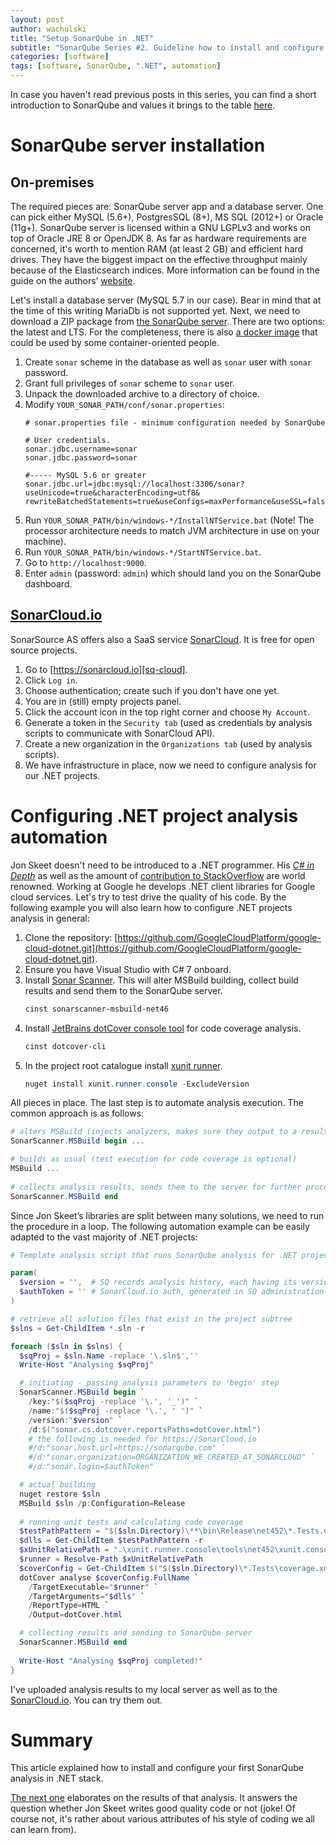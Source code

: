 ```yaml
---
layout: post
author: wachulski
title: "Setup SonarQube in .NET"
subtitle: "SonarQube Series #2. Guideline how to install and configure SonarQube for your .NET projects."
categories: [software]
tags: [software, SonarQube, ".NET", automation]
---
```


In case you haven't read previous posts in this series, you can find a short introduction to SonarQube and values it brings to the table [here][prev-intro]. 

# SonarQube server installation

## On-premises

The required pieces are: SonarQube server app and a database server. One can pick either MySQL (5.6+), PostgresSQL (8+), MS SQL (2012+) or Oracle (11g+). SonarQube server is licensed within a GNU LGPLv3 and works on top of Oracle JRE 8 or OpenJDK 8. As far as hardware requirements are concerned, it's worth to mention RAM (at least 2 GB) and efficient hard drives. They have the biggest impact on the effective throughput mainly because of the Elasticsearch indices. More information can be found in the guide on the authors’ [website][sq-doc].

Let's install a database server (MySQL 5.7 in our case). Bear in mind that at the time of this writing MariaDb is not supported yet. Next, we need to download a ZIP package from [the SonarQube server][sq-downloads]. There are two options: the latest and LTS. For the completeness, there is also [a docker image][sq-docker] that could be used by some container-oriented people.

1. Create `sonar` scheme in the database as well as `sonar` user with `sonar` password.
2. Grant full privileges of `sonar` scheme to `sonar` user.
3. Unpack the downloaded archive to a directory of choice.
4. Modify `YOUR_SONAR_PATH/conf/sonar.properties`:
    ```
    # sonar.properties file - minimum configuration needed by SonarQube
    
    # User credentials.
    sonar.jdbc.username=sonar
    sonar.jdbc.password=sonar
    
    #----- MySQL 5.6 or greater
    sonar.jdbc.url=jdbc:mysql://localhost:3306/sonar?useUnicode=true&characterEncoding=utf8&    rewriteBatchedStatements=true&useConfigs=maxPerformance&useSSL=false
    ```
5. Run `YOUR_SONAR_PATH/bin/windows-*/InstallNTService.bat` (Note! The processor architecture needs to match JVM architecture in use on your machine).
6. Run `YOUR_SONAR_PATH/bin/windows-*/StartNTService.bat`.
7. Go to `http://localhost:9000`.
8. Enter `admin` (password: `admin`) which should land you on the SonarQube dashboard.

## [SonarCloud.io][sq-cloud]

SonarSource AS offers also a SaaS service [SonarCloud][sq-cloud]. It is free for open source projects.

1. Go to [https://sonarcloud.io][sq-cloud].
2. Click `Log in`.
3. Choose authentication; create such if you don't have one yet.
4. You are in (still) empty projects panel.
5. Click the account icon in the top right corner and choose `My Account`.
6. Generate a token in the `Security tab` (used as credentials by analysis scripts to communicate with SonarCloud API).
7. Create a new organization in the `Organizations tab` (used by analysis scripts).
8. We have infrastructure in place, now we need to configure analysis for our .NET projects. 

# Configuring .NET project analysis automation

Jon Skeet doesn't need to be introduced to a .NET programmer. His _[C# in Depth][skeet-book]_ as well as the amount of [contribution to StackOverflow][skee-so] are world renowned. Working at Google he develops .NET client libraries for Google cloud services. Let's try to test drive the quality of his code. By the following example you will also learn how to configure .NET projects analysis in general:

1. Clone the repository: [https://github.com/GoogleCloudPlatform/google-cloud-dotnet.git](https://github.com/GoogleCloudPlatform/google-cloud-dotnet.git).
2. Ensure you have Visual Studio with C# 7 onboard.
3. Install [Sonar Scanner][choco-scan]. This will alter MSBuild building, collect build results and send them to the SonarQube server.
    ```powershell
    cinst sonarscanner-msbuild-net46
    ```
4. Install [JetBrains dotCover console tool][dotcover] for code coverage analysis.
    ```powershell
    cinst dotcover-cli
    ```
5. In the project root catalogue install [xunit runner][xunit].
    ```powershell
    nuget install xunit.runner.console -ExcludeVersion
    ```

All pieces in place. The last step is to automate analysis execution. The common approach is as follows: 

```powershell
# alters MSBuild (injects analyzers, makes sure they output to a result file)
SonarScanner.MSBuild begin ...

# builds as usual (test execution for code coverage is optional)
MSBuild ...                   
                              
# collects analysis results, sends them to the server for further processing
SonarScanner.MSBuild end
```

Since Jon Skeet’s libraries are split between many solutions, we need to run the procedure in a loop. The following automation example can be easily adapted to the vast majority of .NET projects:

```powershell
# Template analysis script that runs SonarQube analysis for .NET projects

param(
  $version = '',  # SQ records analysis history, each having its version label
  $authToken = '' # SonarCloud.io auth, generated in SQ administration
)

# retrieve all solution files that exist in the project subtree
$slns = Get-ChildItem *.sln -r

foreach ($sln in $slns) {
  $sqProj = $sln.Name -replace '\.sln$',''
  Write-Host "Analysing $sqProj"

  # initiating - passing analysis parameters to 'begin' step
  SonarScanner.MSBuild begin `
    /key:"$($sqProj -replace '\.', '_')" `
    /name:"$($sqProj -replace '\.', ' ')" `
    /version:"$version" `
    /d:$("sonar.cs.dotcover.reportsPaths=dotCover.html")
    # the following is needed for https://SonarCloud.io
    #/d:"sonar.host.url=https://sonarqube.com" `
    #/d:"sonar.organization=ORGANIZATION_WE_CREATED_AT_SONARCLOUD" `
    #/d:"sonar.login=$authToken"

  # actual building
  nuget restore $sln
  MSBuild $sln /p:Configuration=Release          
  
  # running unit tests and calculating code coverage 
  $testPathPattern = "$($sln.Directory)\**\bin\Release\net452\*.Tests.dll"
  $dlls = Get-ChildItem $testPathPattern -r
  $xUnitRelativePath = ".\xunit.runner.console\tools\net452\xunit.console.exe"
  $runner = Resolve-Path $xUnitRelativePath
  $coverConfig = Get-ChildItem $("$($sln.Directory)\*.Tests\coverage.xml")
  dotCover analyse $coverConfig.FullName `
    /TargetExecutable="$runner" `
    /TargetArguments="$dlls" `
    /ReportType=HTML `
    /Output=dotCover.html

  # collecting results and sending to SonarQube server
  SonarScanner.MSBuild end
  
  Write-Host "Analysing $sqProj completed!"
}
```

I've uploaded analysis results to my local server as well as to the [SonarCloud.io][sq-cloud-out]. You can try them out.

# Summary

This article explained how to install and configure your first SonarQube analysis in .NET stack. 

[The next one][next-results] elaborates on the results of that analysis. It answers the question whether Jon Skeet writes good quality code or not (joke! Of course not, it's rather about various attributes of his style of coding we all can learn from).

[prev-intro]:   /software/2018-10-10-sonarqube-1-intro   "SonarQube #1 - Introduction"
[next-results]: /software/2018-10-10-sonarqube-3-crushing-jon-skeets-code "SonarQube #3 - Analysis results of Jon Skeet's libraries"

[sq-doc]:       https://docs.sonarqube.org/display/SONAR/Documentation "SonarQube documentation. In particular - installation and configuration manuals."
[sq-downloads]: https://www.sonarqube.org/downloads/ "SonarQube downloads" 
[sq-docker]:    https://hub.docker.com/r/_/sonarqube/ "Docker image for SonarQube server"
[sq-cloud]:     https://sonarcloud.io "SonarQube SaaS service"
[sq-cloud-out]: https://sonarcloud.io/organizations/wachulski-github/projects?search=Google "Jon Skeet's projects analysis results available on SonarCloud.io"
[skeet-book]:   https://amzn.to/2O6ud2g "C# in Depth by Jon Skeet"
[skee-so]:      https://stackoverflow.com/users/22656/jon-skeet "Jon Skeet StackOverlow profile"
[choco-scan]:   https://chocolatey.org/packages/sonarscanner-msbuild-net46 "Chocolatey install of Sonar Scanner" 
[dotcover]:     https://chocolatey.org/packages/dotcover-cli "JetBrains dotCover CLI for code coverage analysis"
[xunit]:        https://xunit.github.io/ "xUnit runner to execute unit tests"